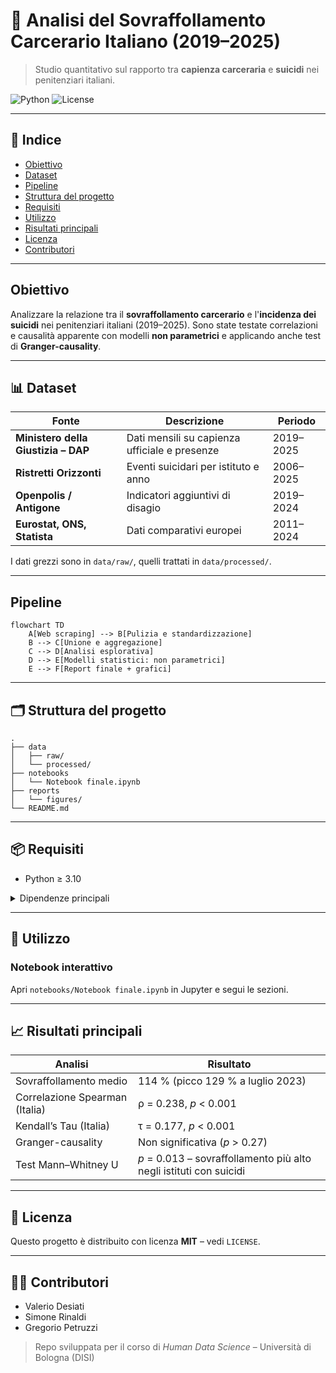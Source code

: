 # 🚨 Analisi del Sovraffollamento Carcerario Italiano (2019–2025)

> Studio quantitativo sul rapporto tra **capienza carceraria** e **suicidi** nei penitenziari italiani.

![Python](https://img.shields.io/badge/python-3.10%2B-blue?logo=python)
![License](https://img.shields.io/badge/license-MIT-green)

---

## 🔗 Indice

- [Obiettivo](#obiettivo)
- [Dataset](#dataset)
- [Pipeline](#pipeline)
- [Struttura del progetto](#struttura-del-progetto)
- [Requisiti](#requisiti)
- [Utilizzo](#utilizzo)
- [Risultati principali](#risultati-principali)
- [Licenza](#licenza)
- [Contributori](#contributori)

---

##  Obiettivo

Analizzare la relazione tra il **sovraffollamento carcerario** e l'**incidenza dei suicidi** nei penitenziari italiani (2019–2025).
Sono state testate correlazioni e causalità apparente con modelli **non parametrici** e applicando anche test di **Granger-causality**.

---

## 📊 Dataset

| Fonte | Descrizione | Periodo |
|-------|-------------|---------|
| **Ministero della Giustizia – DAP** | Dati mensili su capienza ufficiale e presenze | 2019–2025 |
| **Ristretti Orizzonti** | Eventi suicidari per istituto e anno | 2006–2025 |
| **Openpolis / Antigone** | Indicatori aggiuntivi di disagio | 2019–2024 |
| **Eurostat, ONS, Statista** | Dati comparativi europei | 2011–2024 |

I dati grezzi sono in `data/raw/`, quelli trattati in `data/processed/`.

---

## Pipeline

```mermaid
flowchart TD
    A[Web scraping] --> B[Pulizia e standardizzazione]
    B --> C[Unione e aggregazione]
    C --> D[Analisi esplorativa]
    D --> E[Modelli statistici: non parametrici]
    E --> F[Report finale + grafici]
```

---

## 🗂️ Struttura del progetto

```text
.
├── data
│   ├── raw/
│   └── processed/
├── notebooks
│   └── Notebook finale.ipynb
├── reports
│   └── figures/
└── README.md
```

---

## 📦 Requisiti

- Python ≥ 3.10

<details>
<summary>Dipendenze principali</summary>

```text
requests
tabula-py
pandas
numpy
matplotlib
seaborn
statsmodels
scikit-learn
scipy
```
</details>

---


## 🚀 Utilizzo

### Notebook interattivo

Apri `notebooks/Notebook finale.ipynb` in Jupyter e segui le sezioni.

---

## 📈 Risultati principali

| Analisi | Risultato |
|--------|-----------|
| Sovraffollamento medio | 114 % (picco 129 % a luglio 2023) |
| Correlazione Spearman (Italia) | ρ = 0.238, *p* < 0.001 |
| Kendall’s Tau (Italia) | τ = 0.177, *p* < 0.001 |
| Granger-causality | Non significativa (*p* > 0.27) |
| Test Mann–Whitney U | *p* = 0.013 – sovraffollamento più alto negli istituti con suicidi |

---

## 📜 Licenza

Questo progetto è distribuito con licenza **MIT** – vedi `LICENSE`.

---

## 🙋‍♂️ Contributori

- Valerio Desiati
- Simone Rinaldi
- Gregorio Petruzzi

> Repo sviluppata per il corso di *Human Data Science* – Università di Bologna (DISI)
